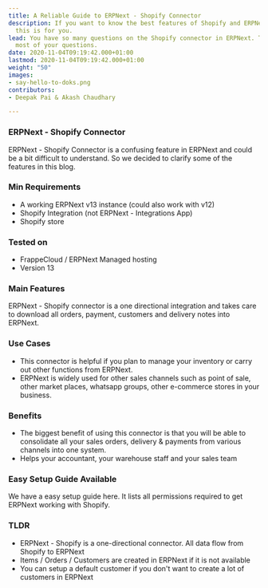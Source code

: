 ```yaml
---
title: A Reliable Guide to ERPNext - Shopify Connector
description: If you want to know the best features of Shopify and ERPNext connector
  this is for you.
lead: You have so many questions on the Shopify connector in ERPNext. This will clarify
  most of your questions.
date: 2020-11-04T09:19:42.000+01:00
lastmod: 2020-11-04T09:19:42.000+01:00
weight: "50"
images:
- say-hello-to-doks.png
contributors:
- Deepak Pai & Akash Chaudhary

---
```

### ERPNext - Shopify Connector

ERPNext - Shopify Connector is a confusing feature in ERPNext and could be a bit difficult to understand. So we decided to clarify some of the features in this blog.

### Min Requirements

* A working ERPNext v13 instance (could also work with v12)
* Shopify Integration (not ERPNext - Integrations App)
* Shopify store

### Tested on

* FrappeCloud / ERPNext Managed hosting
* Version 13

### Main Features

ERPNext - Shopify connector is a one directional integration and takes care to download all orders, payment, customers and delivery notes into ERPNext.

### Use Cases

* This connector is helpful if you plan to manage your inventory or carry out other functions from ERPNext.
* ERPNext is widely used for other sales channels such as point of sale, other market places, whatsapp groups, other e-commerce stores in your business.

### Benefits

* The biggest benefit of using this connector is that you will be able to consolidate all your sales orders, delivery & payments from various channels into one system.
* Helps your accountant, your warehouse staff and your sales team

### Easy Setup Guide Available

We have a easy setup guide here. It lists all permissions required to get ERPNext working with Shopify.

### TLDR

* ERPNext - Shopify is a one-directional connector. All data flow from Shopify to ERPNext
* Items / Orders / Customers are created in ERPNext if it is not available
* You can setup a default customer if you don't want to create a lot of customers in ERPNext